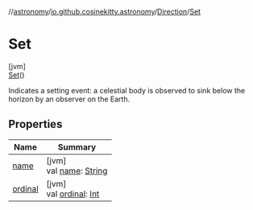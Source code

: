 //[astronomy](../../../../index.md)/[io.github.cosinekitty.astronomy](../../index.md)/[Direction](../index.md)/[Set](index.md)

# Set

[jvm]\
[Set](index.md)()

Indicates a setting event: a celestial body is observed to sink below the horizon by an observer on the Earth.

## Properties

| Name | Summary |
|---|---|
| [name](../../-visibility/-morning/index.md#-372974862%2FProperties%2F-1216412040) | [jvm]<br>val [name](../../-visibility/-morning/index.md#-372974862%2FProperties%2F-1216412040): [String](https://kotlinlang.org/api/latest/jvm/stdlib/kotlin/-string/index.html) |
| [ordinal](../../-visibility/-morning/index.md#-739389684%2FProperties%2F-1216412040) | [jvm]<br>val [ordinal](../../-visibility/-morning/index.md#-739389684%2FProperties%2F-1216412040): [Int](https://kotlinlang.org/api/latest/jvm/stdlib/kotlin/-int/index.html) |
